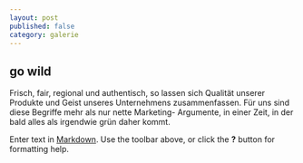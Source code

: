 ```yaml
---
layout: post
published: false
category: galerie
---
```


## go wild

Frisch, fair, regional und authentisch, so lassen sich Qualität unserer Produkte und Geist unseres Unternehmens zusammenfassen. Für uns sind diese Begriffe mehr als nur nette Marketing- Argumente, in einer Zeit, in der bald alles als irgendwie grün daher kommt.

Enter text in [Markdown](http://daringfireball.net/projects/markdown/). Use the toolbar above, or click the **?** button for formatting help.
